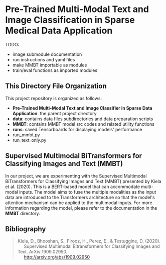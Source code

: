 # Pre-Trained Multi-Modal Text and Image Classification in Sparse Medical Data Application

TODO:

* image submodule documentation
* run instructions and yaml files
* make MMBT importable as modules
* train/eval functions as imported modules

## This Directory File Organization

This project repository is organized as follows:

* **Pre-Trained Multi-Modal Text and Image Classifier in Sparse Data Application**: the parent project directory
* **data**: contains data files subdirectories and data preparation scripts
* **MMBT**: contains MMBT model src codes and related utility functions
* **runs**: saved Tensorboards for displaying models' performance 
* run_mmbt.py
* run_text_only.py

## Supervised Multimodal BiTransformers for Classifying Images and Text (MMBT)

In our project, we are experimenting with the Supervised Multimodal BiTransformers for Classifying Images and Text
(MMBT) presented by Kiela et al. (2020). This is a BERT-based model that can accommodate multi-modal inputs.
The model aims to fuse the multiple modalities as the input data are introduced to the Transformers
architecture so that the model's attention mechanism can be applied to the multimodal inputs. For more information
regarding the model, please refer to the documentation in the **MMBT** directory.

## Bibliography

>Kiela, D., Bhooshan, S., Firooz, H., Perez, E., & Testuggine, D. (2020).     
> &nbsp;&nbsp;&nbsp;&nbsp;&nbsp;Supervised Multimodal Bitransformers for Classifying Images and Text. ArXiv:1909.02950.  
> &nbsp;&nbsp;&nbsp;&nbsp;&nbsp;http://arxiv.org/abs/1909.02950  